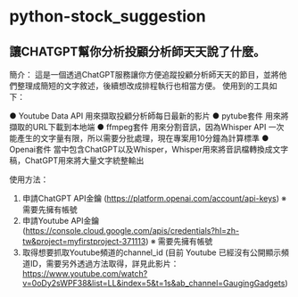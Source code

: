 # python-stock_suggestion
讓CHATGPT幫你分析投顧分析師天天說了什麼。
-------------------------------------------------------------
簡介：
這是一個透過ChatGPT服務讓你方便追蹤投顧分析師天天的節目，並將他們整理成簡短的文字敘述，後續想改成排程執行也相當方便。
使用到的工具如下：

●  Youtube Data API 用來擷取投顧分析師每日最新的影片 
●  pytube套件 用來將擷取的URL下載到本地端 
●  ffmpeg套件 用來分割音訊，因為Whisper API 一次能產生的文字量有限，所以需要分批處理，現在專案用10分鐘為計算標準 
●  Openai套件 當中包含ChatGPT以及Whisper，Whisper用來將音訊檔轉換成文字稿，ChatGPT用來將大量文字統整輸出 



使用方法：
1. 申請ChatGPT API金鑰 (https://platform.openai.com/account/api-keys) 
※ 需要先擁有帳號
2. 申請Youtube API金鑰 (https://console.cloud.google.com/apis/credentials?hl=zh-tw&project=myfirstproject-371113)
※ 需要先擁有帳號
3. 取得想要抓取Youtube頻道的channel_id 
(目前 Youtube 已經沒有公開顯示頻道ID，需要另外透過方法取得，詳見此影片：https://www.youtube.com/watch?v=0oDy2sWPF38&list=LL&index=5&t=1s&ab_channel=GaugingGadgets)
